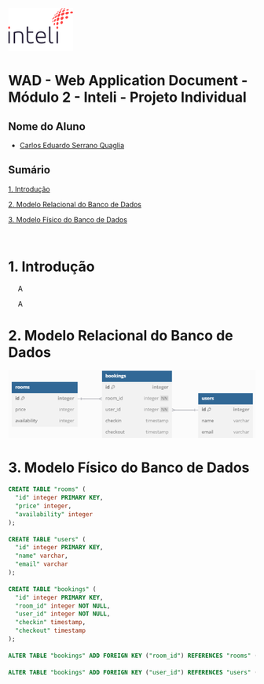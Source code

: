 
<img src="../assets/wad/logointeli.png">


# WAD - Web Application Document - Módulo 2 - Inteli - Projeto Individual

## Nome do Aluno
- <a href="https://github.com/CaduQuaglia">Carlos Eduardo Serrano Quaglia</a>

## Sumário

[1. Introdução](#c1)

[2. Modelo Relacional do Banco de Dados](#c2)

[3. Modelo Físico do Banco de Dados](#c3)

<br>


# <a name="c1"></a>1. Introdução

&nbsp;&nbsp;&nbsp;&nbsp; A  <br>

&nbsp;&nbsp;&nbsp;&nbsp; A <br>

# <a name="c2"></a>2. Modelo Relacional do Banco de Dados
<img src="../assets/wad/modelo-banco.png"><br>

# <a name="c3"></a>3. Modelo Físico do Banco de Dados
~~~~sql
CREATE TABLE "rooms" (
  "id" integer PRIMARY KEY,
  "price" integer,
  "availability" integer
);

CREATE TABLE "users" (
  "id" integer PRIMARY KEY,
  "name" varchar,
  "email" varchar
);

CREATE TABLE "bookings" (
  "id" integer PRIMARY KEY,
  "room_id" integer NOT NULL,
  "user_id" integer NOT NULL,
  "checkin" timestamp,
  "checkout" timestamp
);

ALTER TABLE "bookings" ADD FOREIGN KEY ("room_id") REFERENCES "rooms" ("id");

ALTER TABLE "bookings" ADD FOREIGN KEY ("user_id") REFERENCES "users" ("id");
~~~~
